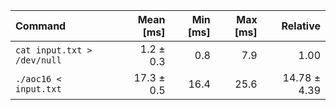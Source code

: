 | Command | Mean [ms] | Min [ms] | Max [ms] | Relative |
|:---|---:|---:|---:|---:|
| `cat input.txt > /dev/null` | 1.2 ± 0.3 | 0.8 | 7.9 | 1.00 |
| `./aoc16 < input.txt` | 17.3 ± 0.5 | 16.4 | 25.6 | 14.78 ± 4.39 |
